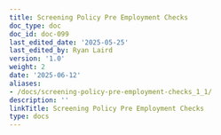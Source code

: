 ```yaml
---
title: Screening Policy Pre Employment Checks
doc_type: doc
doc_id: doc-099
last_edited_date: '2025-05-25'
last_edited_by: Ryan Laird
version: '1.0'
weight: 2
date: '2025-06-12'
aliases:
- /docs/screening-policy-pre-employment-checks_1_1/
description: ''
linkTitle: Screening Policy Pre Employment Checks
type: docs
---
```


<!-- Unsupported block type: unsupported -->
